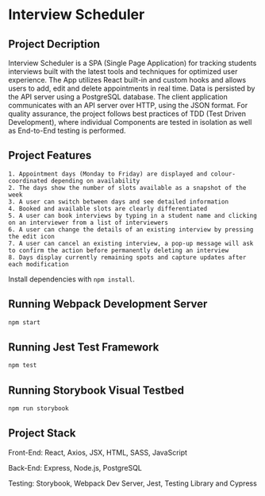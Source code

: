 # Interview Scheduler
## Project Decription 
  Interview Scheduler is a SPA (Single Page Application) for tracking students interviews built with the latest tools and techniques for optimized user experience. The App utilizes React built-in and custom hooks and allows users to add, edit and delete appointments in real time. Data is persisted by the API server using a PostgreSQL database. The client application communicates with an API server over HTTP, using the JSON format. For quality assurance, the project follows best practices of TDD (Test Driven Development), where individual Components are tested in isolation as well as End-to-End testing is performed.

## Project Features
    1. Appointment days (Monday to Friday) are displayed and colour-coordinated depending on availability
    2. The days show the number of slots available as a snapshot of the week
    3. A user can switch between days and see detailed information
    4. Booked and available slots are clearly differentiated
    5. A user can book interviews by typing in a student name and clicking on an interviewer from a list of interviewers
    6. A user can change the details of an existing interview by pressing the edit icon
    7. A user can cancel an existing interview, a pop-up message will ask to confirm the action before permanently deleting an interview
    8. Days display currently remaining spots and capture updates after each modification

Install dependencies with `npm install`.

## Running Webpack Development Server

```sh
npm start
```

## Running Jest Test Framework

```sh
npm test
```

## Running Storybook Visual Testbed

```sh
npm run storybook
```
## Project Stack
Front-End: React, Axios, JSX, HTML, SASS, JavaScript

Back-End: Express, Node.js, PostgreSQL

Testing: Storybook, Webpack Dev Server, Jest, Testing Library and Cypress

